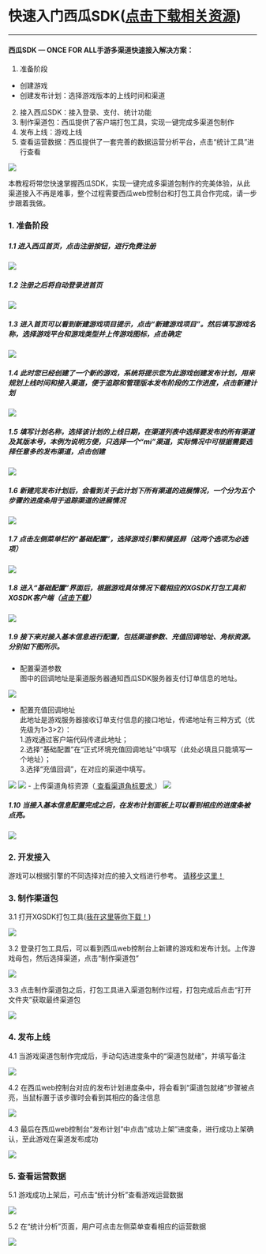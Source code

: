 # 快速入门西瓜SDK(<a href = "http://console.xgsdk.com/download.html">点击下载相关资源</a>)
---
#### 西瓜SDK — ONCE FOR ALL手游多渠道快速接入解决方案：
 1. 准备阶段
  - 创建游戏
  - 创建发布计划：选择游戏版本的上线时间和渠道
 2. 接入西瓜SDK：接入登录、支付、统计功能
 3. 制作渠道包：西瓜提供了客户端打包工具，实现一键完成多渠道包制作
 4. 发布上线：游戏上线
 5. 查看运营数据：西瓜提供了一套完善的数据运营分析平台，点击“统计工具”进行查看

<img src="image/kuaisu.png"/>

本教程将带您快速掌握西瓜SDK，实现一键完成多渠道包制作的完美体验，从此渠道接入不再是难事，整个过程需要西瓜web控制台和打包工具合作完成，请一步步跟着我做。

### 1. 准备阶段

##### 1.1 进入西瓜首页，点击注册按钮，进行免费注册

<img src="image/1.png"/>

##### 1.2 注册之后将自动登录进首页

<img src="image/2.png"/>

##### 1.3 进入首页可以看到新建游戏项目提示，点击“新建游戏项目”。然后填写游戏名称，选择游戏平台和游戏类型并上传游戏图标，点击确定

<img src="image/3.png"/>

##### 1.4 此时您已经创建了一个新的游戏，系统将提示您为此游戏创建发布计划，用来规划上线时间和接入渠道，便于追踪和管理版本发布阶段的工作进度，点击新建计划

<img src="image/4.png"/>

##### 1.5 填写计划名称，选择该计划的上线日期，在渠道列表中选择要发布的所有渠道及其版本号，本例为说明方便，只选择一个“mi”渠道，实际情况中可根据需要选择任意多的发布渠道，点击创建

<img src="image/5.png"/>

##### 1.6 新建完发布计划后，会看到关于此计划下所有渠道的进展情况，一个分为五个步骤的进度条用于追踪渠道的进展情况

<img src="image/6.png"/>

##### 1.7 点击左侧菜单栏的“基础配置”，选择游戏引擎和横竖屏（这两个选项为必选项）

<img src="image/7.png"/>

##### 1.8 进入“基础配置”界面后，根据游戏具体情况下载相应的XGSDK打包工具和XGSDK客户端（<a href = "http://console.xgsdk.com/download.html">点击下载</a>）

<img src="image/lalala.png"/>

##### 1.9 接下来对接入基本信息进行配置，包括渠道参数、充值回调地址、角标资源。分别如下图所示。
- 配置渠道参数  
图中的回调地址是渠道服务器通知西瓜SDK服务器支付订单信息的地址。
<img src="image/9.png"/>

- 配置充值回调地址  
此地址是游戏服务器接收订单支付信息的接口地址，传递地址有三种方式（优先级为1>3>2）：  
1.游戏通过客户端代码传递此地址；  
2.选择“基础配置”在“正式环境充值回调地址”中填写（此处必填且只能填写一个地址）；  
3.选择“充值回调”，在对应的渠道中填写。

<img src="image/oops.png"/>

<img src="image/10.png"/>
- 上传渠道角标资源（<a href="../section4/icon.html#jiaobiao" target="_blank" > 查看渠道角标要求 </a>  ）

<img src="image/lalala1.png"/>

##### 1.10 当接入基本信息配置完成之后，在发布计划面板上可以看到相应的进度条被点亮。

<img src="image/13.png"/>

### 2. 开发接入

游戏可以根据引擎的不同选择对应的接入文档进行参考。
<a href="../section2/README.md" target="_blank">请移步这里！</a>

### 3. 制作渠道包

3.1 打开XGSDK打包工具(<a href = "http://console.xgsdk.com/download.html">我在这里等你下载！</a>)

<img src="image/12.png"/>

 3.2 登录打包工具后，可以看到西瓜web控制台上新建的游戏和发布计划。上传游戏母包，然后选择渠道，点击“制作渠道包”

<img src="image/17.png"/>

3.3 点击制作渠道包之后，打包工具进入渠道包制作过程，打包完成后点击“打开文件夹”获取最终渠道包

<img src="img/packing_start.png"/>

### 4. 发布上线

4.1 当游戏渠道包制作完成后，手动勾选进度条中的“渠道包就绪”，并填写备注

<img src="image/15.png"/>

4.2 在西瓜web控制台对应的发布计划进度条中，将会看到“渠道包就绪”步骤被点亮，当鼠标置于该步骤时会看到其相应的备注信息

<img src="image/52.png"/>

4.3 最后在西瓜web控制台“发布计划”中点击“成功上架”进度条，进行成功上架确认，至此游戏在渠道发布成功

<img src="image/fabu.png"/>

### 5. 查看运营数据

5.1 游戏成功上架后，可点击“统计分析”查看游戏运营数据

<img src="image/50.png"/>

5.2 在“统计分析”页面，用户可点击左侧菜单查看相应的运营数据

<img src="image/51.png"/>
